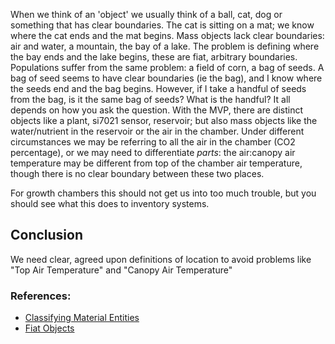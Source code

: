 When we think of an 'object' we usually think of a ball, cat, dog or something that has clear boundaries.  The cat is sitting on a mat; we know where the cat ends and the mat begins.
Mass objects lack clear boundaries: air and water, a mountain, the bay of a lake.  The problem is defining where the bay ends and the lake begins, these are fiat, arbitrary boundaries.
Populations suffer from the same problem: a field of corn, a bag of seeds.  A bag of seed seems to have clear boundaries (ie the bag), and I know where the seeds end and the bag begins.  However, if I take a handful of seeds from the bag, is it the same bag of seeds? What is the handful?   It all depends on how you ask the question.
With the MVP, there are distinct objects like a plant, si7021 sensor, reservoir; but also mass objects like the water/nutrient in the reservoir or the air in the chamber.  Under different circumstances we may be referring to all the air in the chamber (CO2 percentage), or we may need to differentiate _parts_: the air:canopy air temperature may be different from top of the chamber air temperature, though there is no clear boundary between these two places.

For growth chambers this should not get us into too much trouble, but you should see what this does to inventory systems.

## Conclusion
We need clear, agreed upon definitions of location to avoid problems like "Top Air Temperature" and "Canopy Air Temperature"

### References:
* [Classifying Material Entities](http://ontology.buffalo.edu/smith/articles/Material_Entities.pdf)
* [Fiat Objects](http://ontology.buffalo.edu/smith/articles/fiatobjects.pdf)